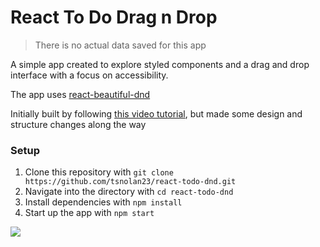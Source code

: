 # React To Do Drag n Drop

> There is no actual data saved for this app

A simple app created to explore styled components and a drag and drop interface with a focus on accessibility.

The app uses [react-beautiful-dnd](https://github.com/atlassian/react-beautiful-dnd)

Initially built by following [this video tutorial](https://egghead.io/courses/beautiful-and-accessible-drag-and-drop-with-react-beautiful-dnd), but made some design and structure changes along the way

### Setup

1. Clone this repository with `git clone https://github.com/tsnolan23/react-todo-dnd.git`
1. Navigate into the directory with `cd react-todo-dnd`
1. Install dependencies with `npm install`
1. Start up the app with `npm start`

![](https://user-images.githubusercontent.com/12575994/45464479-5d566600-b6d6-11e8-80a8-6f3df2289f60.png)
